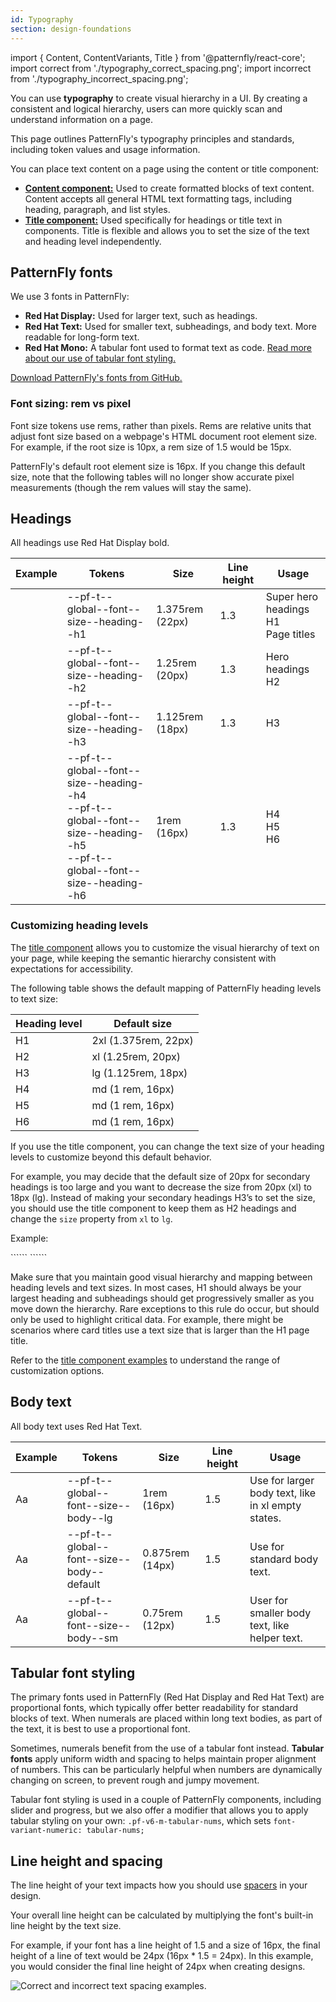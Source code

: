 ```yaml
---
id: Typography
section: design-foundations
---
```


import { Content, ContentVariants, Title } from '@patternfly/react-core';
import correct from './typography_correct_spacing.png';
import incorrect from './typography_incorrect_spacing.png';

You can use **typography** to create visual hierarchy in a UI. By creating a consistent and logical hierarchy, users can more quickly scan and understand information on a page.

This page outlines PatternFly's typography principles and standards, including token values and usage information.

You can place text content on a page using the content or title component: 
- **[Content component:](/components/content)** Used to create formatted blocks of text content. Content accepts all general HTML text formatting tags, including heading, paragraph, and list styles.
- **[Title component:](/components/title)** Used specifically for headings or title text in components. Title is flexible and allows you to set the size of the text and heading level independently.

## PatternFly fonts

We use 3 fonts in PatternFly:
- **Red Hat Display:** Used for larger text, such as headings.
- **Red Hat Text:** Used for smaller text, subheadings, and body text. More readable for long-form text. 
- **Red Hat Mono:** A tabular font used to format text as code. [Read more about our use of tabular font styling.](#tabular-font-styling)

[Download PatternFly's fonts from GitHub.](https://github.com/RedHatOfficial/RedHatFont)

### Font sizing: rem vs pixel

Font size tokens use rems, rather than pixels. Rems are relative units that adjust font size based on a webpage's HTML document root element size. For example, if the root size is 10px, a rem size of 1.5 would be 15px.

PatternFly's default root element size is 16px. If you change this default size, note that the following tables will no longer show accurate pixel measurements (though the rem values will stay the same). 

## Headings 

All headings use Red Hat Display bold.

| Example | Tokens | Size | Line height | Usage | 
| --- | --- | --- | --- | --- |
| <Title headingLevel="h5" size='2xl'> Aa </Title> | --pf-t--global--font--size--heading--h1 | 1.375rem (22px) | 1.3 | Super hero headings <br /> H1 <br /> Page titles |
| <Title headingLevel="h5" size='xl'> Aa </Title>  | --pf-t--global--font--size--heading--h2 | 1.25rem (20px) | 1.3 | Hero headings <br /> H2 |
| <Title headingLevel="h5" size='lg'> Aa </Title>  | --pf-t--global--font--size--heading--h3 | 1.125rem (18px) | 1.3 | H3 |
| <Title headingLevel="h5" size='md'> Aa </Title>  | --pf-t--global--font--size--heading--h4 <br /> --pf-t--global--font--size--heading--h5 <br /> --pf-t--global--font--size--heading--h6 |1rem (16px) | 1.3 | H4 <br /> H5 <br /> H6 |

### Customizing heading levels
The [title component](/components/title) allows you to customize the visual hierarchy of text on your page, while keeping the semantic hierarchy consistent with expectations for accessibility. 

The following table shows the default mapping of PatternFly heading levels to text size:

| Heading level | Default size |
|----|-----------|
| H1 | 2xl (1.375rem, 22px)|
| H2 | xl (1.25rem, 20px) |
| H3 | lg (1.125rem, 18px) |
| H4 | md (1 rem, 16px) |
| H5 | md (1 rem, 16px) |
| H6 | md (1 rem, 16px) |

If you use the title component, you can change the text size of your heading levels to customize beyond this default behavior.

For example, you may decide that the default size of 20px for secondary headings is too large and you want to decrease the size from 20px (xl) to 18px (lg). Instead of making your secondary headings H3’s to set the size, you should use the title component to keep them as H2 headings and change the `size` property from `xl` to `lg`. 

Example: 

<Title headingLevel="h2"> This is a default "xl" H2. </Title>
```<Title headingLevel="h2"> Aa </Title>```

<Title headingLevel="h2" size='lg'> This is a customized "lg" H2. </Title>
```<Title headingLevel="h2" size='lg'> Aa </Title>```

Make sure that you maintain good visual hierarchy and mapping between heading levels and text sizes. In most cases, H1 should always be your largest heading and subheadings should get progressively smaller as you move down the hierarchy. Rare exceptions to this rule do occur, but should only be used to highlight critical data. For example, there might be scenarios where card titles use a text size that is larger than the H1 page title. 

Refer to the [title component examples](/components/title#custom-sizes) to understand the range of customization options.

## Body text

All body text uses Red Hat Text.

| Example | Tokens | Size | Line height | Usage | 
| --- | --- | --- | --- | --- |
|<p style="font-size:16px">Aa</p>  | --pf-t--global--font--size--body--lg | 1rem (16px) | 1.5 | Use for larger body text, like in xl empty states.  |
| <Content><Content component={ContentVariants.p}>Aa</Content></Content> | --pf-t--global--font--size--body--default | 0.875rem (14px) | 1.5 | Use for standard body text. |
| <Content><Content component={ContentVariants.small}>Aa</Content></Content>  | --pf-t--global--font--size--body--sm | 0.75rem (12px) | 1.5 | User for smaller body text, like helper text. |

## Tabular font styling 

The primary fonts used in PatternFly (Red Hat Display and Red Hat Text) are proportional fonts, which typically offer better readability for standard blocks of text. When numerals are placed within long text bodies, as part of the text, it is best to use a proportional font. 

Sometimes, numerals benefit from the use of a tabular font instead. **Tabular fonts** apply uniform width and spacing to helps maintain proper alignment of numbers. This can be particularly helpful when numbers are dynamically changing on screen, to prevent rough and jumpy movement. 

Tabular font styling is used in a couple of PatternFly components, including slider and progress, but we also offer a modifier that allows you to apply tabular styling on your own: `.pf-v6-m-tabular-nums`, which sets `font-variant-numeric: tabular-nums;`

## Line height and spacing
The line height of your text impacts how you should use [spacers](/design-foundations/spacers) in your design. 

Your overall line height can be calculated by multiplying the font's built-in line height by the text size. 

For example, if your font has a line height of 1.5 and a size of 16px, the final height of a line of text would be 24px (16px * 1.5 = 24px). In this example, you would consider the final line height of 24px when creating designs. 

![Correct and incorrect text spacing examples.](./line-height.png)
